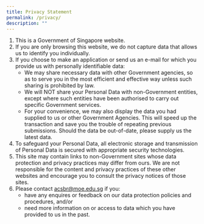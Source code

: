 ```yaml
---
title: Privacy Statement
permalink: /privacy/
description: ""
---
```

1. This is a Government of Singapore website.
2. If you are only browsing this website, we do not capture data that allows us to identify you individually.
3. If you choose to make an application or send us an e-mail for which you provide us with personally identifiable data:
	* We may share necessary data with other Government agencies, so as to serve you in the most efficient and effective way unless such sharing is prohibited by law.
	* We will NOT share your Personal Data with non-Government entities, except where such entities have been authorised to carry out specific Government services.
	* For your convenience, we may also display the data you had supplied to us or other Government Agencies. This will speed up the transaction and save you the trouble of repeating previous submissions. Should the data be out-of-date, please supply us the latest data.
4. To safeguard your Personal Data, all electronic storage and transmission of Personal Data is secured with appropriate security technologies.
5. This site may contain links to non-Government sites whose data protection and privacy practices may differ from ours. We are not responsible for the content and privacy practices of these other websites and encourage you to consult the privacy notices of those sites.
6. Please contact acsbr@moe.edu.sg if you:
	* have any enquires or feedback on our data protection policies and procedures, and/or
	* need more information on or access to data which you have provided to us in the past.